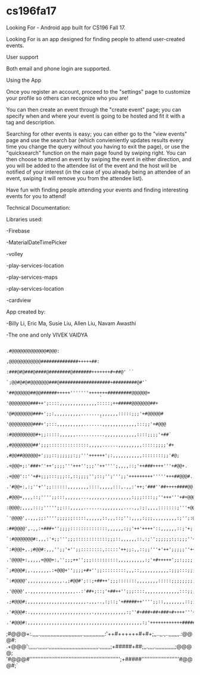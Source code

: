 # cs196fa17

Looking For - Android app built for CS196 Fall 17. 

  Looking For is an app designed for finding people to attend user-created events.
  
User support

  Both email and phone login are supported.
  
Using the App

  Once you register an account, proceed to the "settings" page to customize your profile so others can recognize who you are!
  
  You can then create an event through the "create event" page; you can specify when and where your event is going to be hosted and fit it with a tag and description.
  
  Searching for other events is easy; you can either go to the "view events" page and use the search bar (which convieniently updates results every time you change the query without you having to exit the page), or use the "quicksearch" function on the main page found by swiping right. You can then choose to attend an event by swiping the event in either direction, and you will be added to the attendee list of the event and the host will be notified of your interest (in the case of you already being an attendee of an event, swiping it will remove you from the attendee list).
  
  Have fun with finding people attending your events and finding interesting events for you to attend!
  
Technical Documentation:

Libraries used:

-Firebase

-MaterialDateTimePicker

-volley

-play-services-location

-play-services-maps

-play-services-location

-cardview

App created by:

-Billy Li, Eric Ma, Susie Liu, Allen Liu, Navam Awasthi

-The one and only VIVEK VAIDYA


                                                             .#@@@@@@@@@@@@@#@@@:  
                                                     ,@@@@@@@@@@@@##############+++++##:      
                                                :###@#@###@####@########@#######+++++++#+##@' ``         
                                            `;@@#@#@#@@@@@@@###@###################+#########@#'`      
                                           '##@@@@@@##@@######+++++'''''''+++++++#########@@@@@@+       
                                       `  '@@@@@@@@###++';::::,,,,,,,,,,,,,,:::::;++#####@@@@@@@##+     
                                         '@#@@@@@@@###+';;:,,,,,,,,,,.......,,,,,,,:::::;;;'+#@@@@@#     
                                       ` '@@@@@@@@@###+';:::,,,,,,,,,,.......,,,,,,,,,,,,,:::;;'+#@@@     
                                        :#@@@@@@@@@#+;;:::::,,,,,,...........,,,,,,,,,,,,::::;;;;'+##`    
                                      ,#@@@@@@@@##';;;:::::::::::::::,,,,,......,,,,,,,,,:::::;;;;'#+    
                                     ,#@@##@@@@@@+';;;::;;;;;;:;;'''++++++';:,,,,,,,,,,,::::::::;;'#@;  
                                    .+@@@+;:'###+''++';;;;'''+++'';;;''++'''';,,,,::;'++###++++'''+#@@+.  
                                   .+@@@'::''+#+;;;:::;;;::,::;;;;'';::;'';''';;'+++++++++'''''+++##@@@#. 
                                  .'#@@+:,:;''+'';;::::::,,,,,,,,::::,,,,,:::,.,,:'++;'###''##++++####@@'`
                                 ,#@@@+,,,,::;'''';;:::,,,,,,...,,,,,,.,,,,,,,,,:;;;::::;;''+++'''+#+@@@@`
                                :@@@@;,,,,:::;''''';;:::,,,,,.......,,,,,,,,....,,:;:,,,,:::::::;'''+@@@@`
                              `'@@@@',.,,,;;:'''';;;;;;:::::,,,,,,::,,,::;'':,,,,:;;;,,,,,,,,,:;'';:@@@@'`
                             :##@@@@',.,,:+###+'';;;;::::::::::::::,,,,,,:;;'++'++++'::,,,,,,::;'+;'@@@+` 
                          `:#@@@@@@@#:,,,:'+;;''';;;::::::::::::;;;::,,,,,,::,:;'';;;;;;:;:;;;''+;+@@@+,  
                        `:#@@@+,.;#@@#:,,,'';;'+'';;::::::::,:::::'++;;:,,::;;'''+'++';;;;;''++#+#@@#+.   
                      .'@@@@+:,,,,,+@@@+:,'';;;++'';;;::::::::::,,,,,,,,,,:;'+#+++++';;:;;;;'+++#@@#'.    
                   `;#@@@#;,.,,,,,,.:+@@@+'';;;;+#+'';;:::::::::,,,::,,,,,,,,,,,:;;;:::;;;''+':+@@@;     
                `:#@@@@',,,,,,,,,,,,,.,;#@@#';::;+##++';;;:::::::,,,,,,,,:::::;;;;;;;;;''++',;@@@#;    
              .'@@@@',.,,,,,,,,,,,,,,,,,..:'##+;::;'+##++'';;;::::,,,,,,,,,,,,,:::;;;''++;,,:+@@@'`   
           .;#@@@#;,,,,,,,,,,,,,,,,,,,,,,.,,,..,:;::;'+#####++'''';;::,,,,,,,,::;;'+++;,.,.,;@@@#,   
        .'#@@@#:.,,,,,,,,,,,,,,,,,,,,,,,.,,,,,,,,,,,,:;''#+###+##+###+#++++'''++##+:,,,,,,,,;@@@#:   
     .'#@@@#:,,,,,,,,,,,,,,,,,,,,,,,,,,,,,,,,,,,,,,,,,,,:;'++++++++++++#####;,,,.,,,.,,,,,.,:+@@@'`  
   ;#@@@+:.,,,,.,,,,,,,,,,,,,,,,,,,,,,,,,,,,.,,,,,,,,,,,,,,:'++#++++++#+#+;,,..,,.,..,,,,,,,.:@@@#:   
 .+@@@':,,,,,.,,,,,,.,,,,,,,,,,,,,,,,,,,,,,,,,,,,,,,,,.,,,,,,,;+#####+##;,,.,,,,.,,,,,,,,,,,,,;@@@@;     
'#@@@#'''''''''''''''''''''''''''''''''''''''''''''''''''''''''';+#####''''''''''''''''''''''''#@@@#;`    
